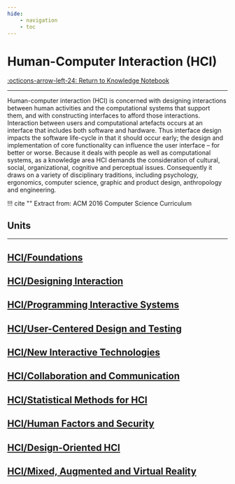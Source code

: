 ```yaml
---
hide:
    - navigation
    - toc
---
```

# Human-Computer Interaction (HCI)

[:octicons-arrow-left-24: Return to Knowledge Notebook](/Knowledge-Notebook/)

---

Human-computer interaction (HCI) is concerned with designing interactions between human activities and the computational systems that support them, and with constructing interfaces to afford those interactions. Interaction between users and computational artefacts occurs at an interface that includes both software and hardware. Thus interface design impacts the software life-cycle in that it should occur early; the design and implementation of core functionality can influence the user interface – for better or worse. Because it deals with people as well as computational systems, as a knowledge area HCI demands the consideration of cultural, social, organizational, cognitive and perceptual issues. Consequently it draws on a variety of disciplinary traditions, including psychology, ergonomics, computer science, graphic and product design, anthropology and engineering.

!!! cite ""
    Extract from: ACM 2016 Computer Science Curriculum

## Units

---

<div class="container px-4 py-2" id="custom-cards">
    <div class="row row-cols-1 row-cols-lg-2 align-items-stretch g-4 py-3">
        <div class="col">
            <a href="01_Foundations">
                <div class="card card-cover h-100 overflow-hidden text-white bg-dark rounded-5 shadow-lg">
                    <div class="d-flex flex-column h-100 p-5 pb-3 text-white text-shadow-1">
                        <h2>HCI/Foundations</h2>
                    </div>
                </div>
            </a>
        </div>
        <div class="col">
            <a href="02_Designing-Interaction">
                <div class="card card-cover h-100 overflow-hidden text-white bg-dark rounded-5 shadow-lg">
                    <div class="d-flex flex-column h-100 p-5 pb-3 text-white text-shadow-1">
                        <h2>HCI/Designing Interaction</h2>
                    </div>
                </div>
            </a>
        </div>
    </div>
    <div class="row row-cols-1 row-cols-lg-2 align-items-stretch g-4 py-3">
        <div class="col">
            <a href="03_Programming-Interactive-Systems">
                <div class="card card-cover h-100 overflow-hidden text-white bg-dark rounded-5 shadow-lg">
                    <div class="d-flex flex-column h-100 p-5 pb-3 text-white text-shadow-1">
                        <h2>HCI/Programming Interactive Systems</h2>
                    </div>
                </div>
            </a>
        </div>
        <div class="col">
            <a href="04_User-Centered">
                <div class="card card-cover h-100 overflow-hidden text-white bg-dark rounded-5 shadow-lg">
                    <div class="d-flex flex-column h-100 p-5 pb-3 text-shadow-1">
                        <h2>HCI/User-Centered Design and Testing</h2>
                    </div>
                </div>
            </a>
        </div>
    </div>
    <div class="row row-cols-1 row-cols-lg-2 align-items-stretch g-4 py-3">
        <div class="col">
            <a href="05_Interactive-Technologies">
                <div class="card card-cover h-100 overflow-hidden text-white bg-dark rounded-5 shadow-lg">
                    <div class="d-flex flex-column h-100 p-5 pb-3 text-white text-shadow-1">
                        <h2>HCI/New Interactive Technologies</h2>
                    </div>
                </div>
            </a>
        </div>
        <div class="col">
            <a href="06_Collaboration">
                <div class="card card-cover h-100 overflow-hidden text-white bg-dark rounded-5 shadow-lg">
                    <div class="d-flex flex-column h-100 p-5 pb-3 text-white text-shadow-1">
                        <h2>HCI/Collaboration and Communication</h2>
                    </div>
                </div>
            </a>
        </div>
    </div>
    <div class="row row-cols-1 row-cols-lg-2 align-items-stretch g-4 py-3">
        <div class="col">
            <a href="07_Statistical-Methods">
                <div class="card card-cover h-100 overflow-hidden text-white bg-dark rounded-5 shadow-lg">
                    <div class="d-flex flex-column h-100 p-5 pb-3 text-shadow-1">
                        <h2>HCI/Statistical Methods for HCI</h2>
                    </div>
                </div>
            </a>
        </div>
        <div class="col">
            <a href="08_Human-Factors">
                <div class="card card-cover h-100 overflow-hidden text-white bg-dark rounded-5 shadow-lg">
                    <div class="d-flex flex-column h-100 p-5 pb-3 text-white text-shadow-1">
                        <h2>HCI/Human Factors and Security</h2>
                    </div>
                </div>
            </a>
        </div>
    </div>
    <div class="row row-cols-1 row-cols-lg-2 align-items-stretch g-4 py-3">
        <div class="col">
            <a href="09_Design-Oriented HCI">
                <div class="card card-cover h-100 overflow-hidden text-white bg-dark rounded-5 shadow-lg">
                    <div class="d-flex flex-column h-100 p-5 pb-3 text-white text-shadow-1">
                        <h2>HCI/Design-Oriented HCI</h2>
                    </div>
                </div>
            </a>
        </div>
        <div class="col">
            <a href="10_Mixed-Augmented-Virtual-Reality">
                <div class="card card-cover h-100 overflow-hidden text-white bg-dark rounded-5 shadow-lg">
                    <div class="d-flex flex-column h-100 p-5 pb-3 text-shadow-1">
                        <h2>HCI/Mixed, Augmented and Virtual Reality</h2>
                    </div>
                </div>
            </a>
        </div>
    </div>
</div>

